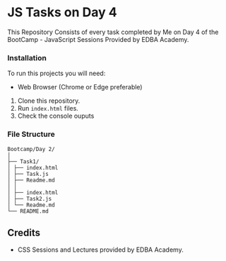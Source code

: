 # JS Tasks on Day 4
This Repository Consists of every task completed by Me on Day 4 of the BootCamp - JavaScript Sessions Provided by EDBA Academy.

### Installation
To run this projects you will need:
- Web Browser (Chrome or Edge preferable)

1. Clone this repository.
2. Run `index.html` files.
3. Check the console ouputs

### File Structure
```
Bootcamp/Day 2/
│
├── Task1/
│ ├── index.html
│ ├── Task.js
│ ├── Readme.md
│ │
│ ├── index.html
│ ├── Task2.js
│ └── Readme.md
└── README.md
```

## Credits
- CSS Sessions and Lectures provided by EDBA Academy.
